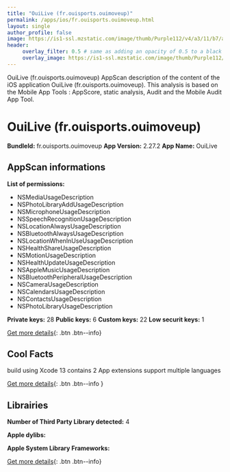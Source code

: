 ```yaml
---
title: "OuiLive (fr.ouisports.ouimoveup)"
permalink: /apps/ios/fr.ouisports.ouimoveup.html
layout: single
author_profile: false
image: https://is1-ssl.mzstatic.com/image/thumb/Purple112/v4/a3/11/b7/a311b73e-2e5b-9d2c-6ec4-731207f9e65e/AppIcon-0-0-1x_U007emarketing-0-0-0-5-0-0-sRGB-0-0-0-GLES2_U002c0-512MB-85-220-0-0.png/512x512bb.jpg
header: 
     overlay_filter: 0.5 # same as adding an opacity of 0.5 to a black background
     overlay_image: https://is1-ssl.mzstatic.com/image/thumb/Purple112/v4/a3/11/b7/a311b73e-2e5b-9d2c-6ec4-731207f9e65e/AppIcon-0-0-1x_U007emarketing-0-0-0-5-0-0-sRGB-0-0-0-GLES2_U002c0-512MB-85-220-0-0.png/512x512bb.jpg
---
```

OuiLive (fr.ouisports.ouimoveup) AppScan description of the content of the iOS application OuiLive (fr.ouisports.ouimoveup). This analysis is based on the Mobile App Tools : AppScore, static analysis, Audit and the Mobile Audit App Tool.

# OuiLive (fr.ouisports.ouimoveup)

**BundleId:** fr.ouisports.ouimoveup
**App Version:** 2.27.2
**App Name:** OuiLive


## AppScan informations 

**List of permissions:** 
- NSMediaUsageDescription
- NSPhotoLibraryAddUsageDescription
- NSMicrophoneUsageDescription
- NSSpeechRecognitionUsageDescription
- NSLocationAlwaysUsageDescription
- NSBluetoothAlwaysUsageDescription
- NSLocationWhenInUseUsageDescription
- NSHealthShareUsageDescription
- NSMotionUsageDescription
- NSHealthUpdateUsageDescription
- NSAppleMusicUsageDescription
- NSBluetoothPeripheralUsageDescription
- NSCameraUsageDescription
- NSCalendarsUsageDescription
- NSContactsUsageDescription
- NSPhotoLibraryUsageDescription
  
  
**Private keys:** 28
**Public keys:** 6
**Custom keys:** 22
**Low securit keys:** 1
  
[Get more details](/pricing.html){: .btn .btn--info}

## Cool Facts

build using Xcode 13
contains 2 App extensions
support multiple languages
  
[Get more details](/pricing.html){: .btn .btn--info }

## Librairies 
**Number of Third Party Library detected:** 4


**Apple dylibs:**


**Apple System Library Frameworks:**


  
[Get more details](/pricing.html){: .btn .btn--info}

